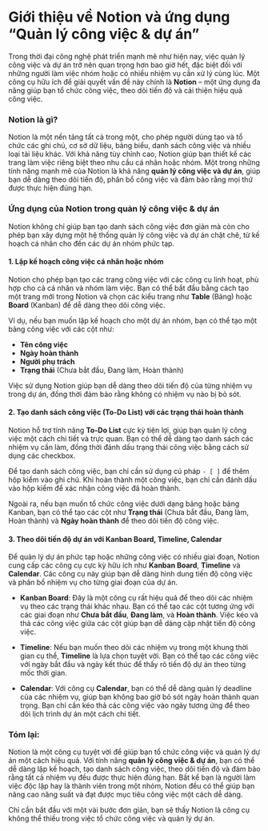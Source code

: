 # **Giới thiệu về Notion và ứng dụng “Quản lý công việc & dự án”**
Trong thời đại công nghệ phát triển mạnh mẽ như hiện nay, việc quản lý công việc và dự án trở nên quan trọng hơn bao giờ hết, đặc biệt đối với những người làm việc nhóm hoặc có nhiều nhiệm vụ cần xử lý cùng lúc. Một công cụ hữu ích để giải quyết vấn đề này chính là **Notion** – một ứng dụng đa năng giúp bạn tổ chức công việc, theo dõi tiến độ và cải thiện hiệu quả công việc.

### **Notion là gì?**

Notion là một nền tảng tất cả trong một, cho phép người dùng tạo và tổ chức các ghi chú, cơ sở dữ liệu, bảng biểu, danh sách công việc và nhiều loại tài liệu khác. Với khả năng tùy chỉnh cao, Notion giúp bạn thiết kế các trang làm việc riêng biệt theo nhu cầu cá nhân hoặc nhóm. Một trong những tính năng mạnh mẽ của Notion là khả năng **quản lý công việc và dự án**, giúp bạn dễ dàng theo dõi tiến độ, phân bổ công việc và đảm bảo rằng mọi thứ được thực hiện đúng hạn.

### **Ứng dụng của Notion trong quản lý công việc & dự án**

Notion không chỉ giúp bạn tạo danh sách công việc đơn giản mà còn cho phép bạn xây dựng một hệ thống quản lý công việc và dự án chặt chẽ, từ kế hoạch cá nhân cho đến các dự án nhóm phức tạp.

#### **1. Lập kế hoạch công việc cá nhân hoặc nhóm**

Notion cho phép bạn tạo các trang công việc với các công cụ linh hoạt, phù hợp cho cả cá nhân và nhóm làm việc. Bạn có thể bắt đầu bằng cách tạo một trang mới trong Notion và chọn các kiểu trang như **Table** (Bảng) hoặc **Board** (Kanban) để dễ dàng theo dõi công việc.

Ví dụ, nếu bạn muốn lập kế hoạch cho một dự án nhóm, bạn có thể tạo một bảng công việc với các cột như:
- **Tên công việc**  
- **Ngày hoàn thành**  
- **Người phụ trách**  
- **Trạng thái** (Chưa bắt đầu, Đang làm, Hoàn thành)  

Việc sử dụng Notion giúp bạn dễ dàng theo dõi tiến độ của từng nhiệm vụ trong dự án, đồng thời đảm bảo rằng không có nhiệm vụ nào bị bỏ sót.

#### **2. Tạo danh sách công việc (To-Do List) với các trạng thái hoàn thành**

Notion hỗ trợ tính năng **To-Do List** cực kỳ tiện lợi, giúp bạn quản lý công việc một cách chi tiết và trực quan. Bạn có thể dễ dàng tạo danh sách các nhiệm vụ cần làm, đồng thời đánh dấu trạng thái công việc bằng cách sử dụng các checkbox.

Để tạo danh sách công việc, bạn chỉ cần sử dụng cú pháp `- [ ]` để thêm hộp kiểm vào ghi chú. Khi hoàn thành một công việc, bạn chỉ cần đánh dấu vào hộp kiểm để xác nhận công việc đã hoàn thành.

Ngoài ra, nếu bạn muốn tổ chức công việc dưới dạng bảng hoặc bảng Kanban, bạn có thể tạo các cột như **Trạng thái** (Chưa bắt đầu, Đang làm, Hoàn thành) và **Ngày hoàn thành** để theo dõi tiến độ công việc.

#### **3. Theo dõi tiến độ dự án với Kanban Board, Timeline, Calendar**

Để quản lý dự án phức tạp hoặc những công việc có nhiều giai đoạn, Notion cung cấp các công cụ cực kỳ hữu ích như **Kanban Board**, **Timeline** và **Calendar**. Các công cụ này giúp bạn dễ dàng hình dung tiến độ công việc và phân bổ nhiệm vụ cho từng giai đoạn của dự án.

- **Kanban Board**: Đây là một công cụ rất hiệu quả để theo dõi các nhiệm vụ theo các trạng thái khác nhau. Bạn có thể tạo các cột tương ứng với các giai đoạn như **Chưa bắt đầu**, **Đang làm**, và **Hoàn thành**. Việc kéo và thả các công việc giữa các cột giúp bạn dễ dàng cập nhật tiến độ công việc.
  
- **Timeline**: Nếu bạn muốn theo dõi các nhiệm vụ trong một khung thời gian cụ thể, **Timeline** là lựa chọn tuyệt vời. Bạn có thể tạo các công việc với ngày bắt đầu và ngày kết thúc để thấy rõ tiến độ dự án theo từng mốc thời gian.

- **Calendar**: Với công cụ **Calendar**, bạn có thể dễ dàng quản lý deadline của các nhiệm vụ, giúp bạn không bao giờ bỏ sót ngày hoàn thành quan trọng. Bạn chỉ cần kéo thả các công việc vào ngày tương ứng để theo dõi lịch trình dự án một cách chi tiết.

### **Tóm lại:**

Notion là một công cụ tuyệt vời để giúp bạn tổ chức công việc và quản lý dự án một cách hiệu quả. Với tính năng **quản lý công việc & dự án**, bạn có thể dễ dàng lập kế hoạch, tạo danh sách công việc, theo dõi tiến độ và đảm bảo rằng tất cả nhiệm vụ đều được thực hiện đúng hạn. Bất kể bạn là người làm việc độc lập hay là thành viên trong một nhóm, Notion đều có thể giúp bạn nâng cao năng suất và đạt được mục tiêu công việc một cách dễ dàng.

Chỉ cần bắt đầu với một vài bước đơn giản, bạn sẽ thấy Notion là công cụ không thể thiếu trong việc tổ chức công việc và quản lý dự án.
